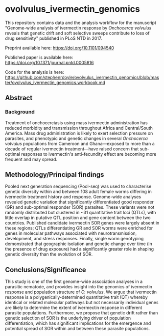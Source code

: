 # ovolvulus_ivermectin_genomics


This repository contains data and the analysis workflow for the manuscript "Genome-wide analysis of ivermectin response by *Onchocerca volvulus* reveals that genetic drift and soft selective sweeps contribute to loss of drug sensitivity" published in PLoS NTD in 2017.

Preprint available here: https://doi.org/10.1101/094540

Published paper is available here: https://doi.org/10.1371/journal.pntd.0005816

Code for the analysis is here: https://github.com/stephenrdoyle/ovolvulus_ivermectin_genomics/blob/master/ovolvulus_ivermectin_genomics.workbook.md


## Abstract
### Background
Treatment of onchocerciasis using mass ivermectin administration has reduced morbidity and transmission throughout Africa and Central/South America. Mass drug administration is likely to exert selection pressure on parasites, and phenotypic and genetic changes in several *Onchocerca volvulus* populations from Cameroon and Ghana—exposed to more than a decade of regular ivermectin treatment—have raised concern that sub-optimal responses to ivermectin's anti-fecundity effect are becoming more frequent and may spread.

## Methodology/Principal findings
Pooled next generation sequencing (Pool-seq) was used to characterise genetic diversity within and between 108 adult female worms differing in ivermectin treatment history and response. Genome-wide analyses revealed genetic variation that significantly differentiated good responder (GR) and sub-optimal responder (SOR) parasites. These variants were not randomly distributed but clustered in ~31 quantitative trait loci (QTLs), with little overlap in putative QTL position and gene content between the two countries. Published candidate ivermectin SOR genes were largely absent in these regions; QTLs differentiating GR and SOR worms were enriched for genes in molecular pathways associated with neurotransmission, development, and stress responses. Finally, single worm genotyping demonstrated that geographic isolation and genetic change over time (in the presence of drug exposure) had a significantly greater role in shaping genetic diversity than the evolution of SOR.

## Conclusions/Significance
This study is one of the first genome-wide association analyses in a parasitic nematode, and provides insight into the genomics of ivermectin response and population structure of *O. volvulus*. We argue that ivermectin response is a polygenically-determined quantitative trait (QT) whereby identical or related molecular pathways but not necessarily individual genes are likely to determine the extent of ivermectin response in different parasite populations. Furthermore, we propose that genetic drift rather than genetic selection of SOR is the underlying driver of population differentiation, which has significant implications for the emergence and potential spread of SOR within and between these parasite populations.
